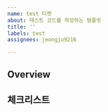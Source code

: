 ```yaml
---
name: test 티켓
about: 테스트 코드를 작성하는 템플릿
title: ''
labels: test
assignees: jeongju9216

---
```


## Overview

## 체크리스트
